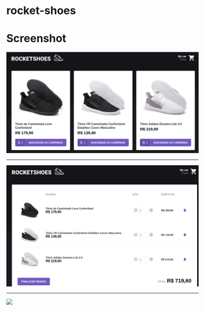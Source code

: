# rocket-shoes

# Screenshot

![](src/pictures/rocket-shoes_Home.png)  

***

![](src/pictures/rocket-shoes_Cart.png)  

***

[![](https://www.imagemhost.com.br/images/2020/06/03/Group-1.png)](https://youtu.be/oafv7Nxs-4o)
